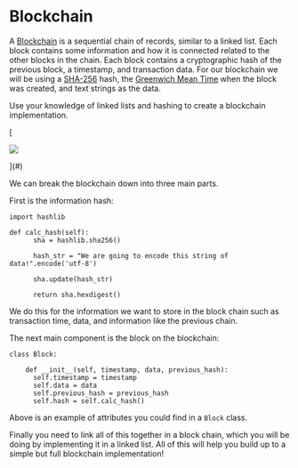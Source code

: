 Blockchain
==========

A [Blockchain](https://en.wikipedia.org/wiki/Blockchain) is a sequential chain of records, similar to a linked list. Each block contains some information and how it is connected related to the other blocks in the chain. Each block contains a cryptographic hash of the previous block, a timestamp, and transaction data. For our blockchain we will be using a [SHA-256](https://en.wikipedia.org/wiki/SHA-2) hash, the [Greenwich Mean Time](https://en.wikipedia.org/wiki/Greenwich_Mean_Time) when the block was created, and text strings as the data.

Use your knowledge of linked lists and hashing to create a blockchain implementation.

[

![](https://video.udacity-data.com/topher/2019/April/5ca8bd1d_untitled-diagram/untitled-diagram.png)



](#)

We can break the blockchain down into three main parts.

First is the information hash:

    import hashlib
    
    def calc_hash(self):
          sha = hashlib.sha256()
    
          hash_str = "We are going to encode this string of data!".encode('utf-8')
    
          sha.update(hash_str)
    
          return sha.hexdigest()
    

We do this for the information we want to store in the block chain such as transaction time, data, and information like the previous chain.

The next main component is the block on the blockchain:

    class Block:
    
        def __init__(self, timestamp, data, previous_hash):
          self.timestamp = timestamp
          self.data = data
          self.previous_hash = previous_hash
          self.hash = self.calc_hash()
    

Above is an example of attributes you could find in a `Block` class.

Finally you need to link all of this together in a block chain, which you will be doing by implementing it in a linked list. All of this will help you build up to a simple but full blockchain implementation!
